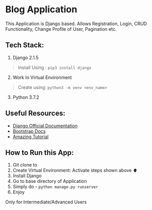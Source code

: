 # Blog Application

This Application is Django based. Allows Registration, Login, CRUD Functionality,
Change Profile of User, Pagination etc.

## Tech Stack:

1. Django 2.1.5
> Install Using : ```pip3 install django```

2. Work In Virtual Environment
> Create using: ```python3 -m venv <env_name>```

3. Python 3.7.2

## Useful Resources:

- [Django Official Documentation](https://docs.djangoproject.com/en/2.1/)
- [Bootstrap Docs](https://getbootstrap.com/docs/4.2/getting-started/introduction/)
- [Amazing Tutorial](https://www.youtube.com/playlist?list=PL-osiE80TeTtoQCKZ03TU5fNfx2UY6U4p)

## How to Run this App:

1. Git clone to <Your-Directory>
2. Create Virtual Environment: Activate steps shown above :arrow_up:
3. Install Django
4. Go to base directory of Application
5. Simply do - ```python manage.py runserver```
6. Enjoy

Only for Intermediate/Advanced Users
